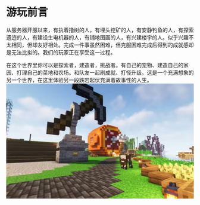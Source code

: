 # 游玩前言
从服务器开服以来，有执着撸树的人，有埋头挖矿的人，有安静钓鱼的人，有探索遗迹的人，有建设生电机器的人，有铺地图画的人，有兴建楼宇的人。似乎兴趣不太相同，但却友好相处。完成一件事虽然困难，但克服困难完成后得到的成就感却是无法比拟的。我们的玩家正在享受这一过程。

在这个世界里你可以是探索者，建造者，挑战者。有自己的宠物、建造自己的家园、打理自己的菜地和农场。和队友一起刷成就、打怪升级。这是一个充满想象的另一个世界，在这里体验另一段跌宕起伏充满着故事性的人生。
![Alt text](image.png)